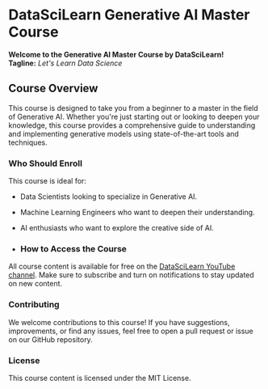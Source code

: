# DataSciLearn Generative AI Master Course

**Welcome to the Generative AI Master Course by DataSciLearn!**  
**Tagline:** *Let's Learn Data Science*

## Course Overview

This course is designed to take you from a beginner to a master in the field of Generative AI. Whether you're just starting out or looking to deepen your knowledge, this course provides a comprehensive guide to understanding and implementing generative models using state-of-the-art tools and techniques.

### Who Should Enroll

This course is ideal for:
- Data Scientists looking to specialize in Generative AI.
- Machine Learning Engineers who want to deepen their understanding.
- AI enthusiasts who want to explore the creative side of AI.

- ### How to Access the Course

All course content is available for free on the [DataSciLearn YouTube channel](https://www.youtube.com/DataSciLearn). Make sure to subscribe and turn on notifications to stay updated on new content.

### Contributing

We welcome contributions to this course! If you have suggestions, improvements, or find any issues, feel free to open a pull request or issue on our GitHub repository.

### License

This course content is licensed under the MIT License.
